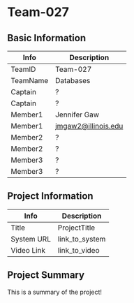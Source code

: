 
# Team-027

## Basic Information

|   Info      |        Description     |
| ----------- | ---------------------- |
| TeamID      |         Team-027       |
| TeamName    |        Databases       |
| Captain     |             ?          |
| Captain     |             ?          |
| Member1     |      Jennifer Gaw      |
| Member1     |  jmgaw2@illinois.edu   |
| Member2     |             ?          |
| Member2     |             ?          |
| Member3     |             ?          |
| Member3     |             ?          |

## Project Information

|   Info      |        Description     |
| ----------- | ---------------------- |
|  Title      |       ProjectTitle     |
| System URL  |      link_to_system    |
| Video Link  |      link_to_video     |

## Project Summary

This is a summary of the project!
